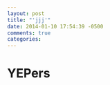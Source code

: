 ```yaml
---
layout: post
title: "'jjj'"
date: 2014-01-10 17:54:39 -0500
comments: true
categories: 
---
```

# YEPers
